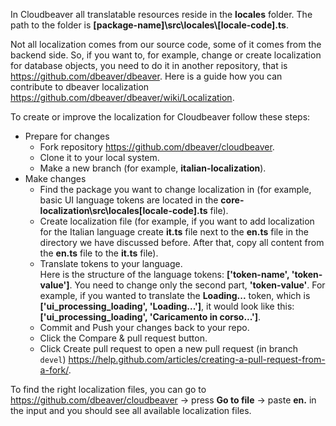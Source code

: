 In Cloudbeaver all translatable resources reside in the **locales** folder. The path to the folder is **[package-name]\src\locales\\[locale-code].ts**.

Not all localization comes from our source code, some of it comes from the backend side. So, if you want to, for example, change or create localization for database objects, you need to do it in another repository, that is https://github.com/dbeaver/dbeaver. Here is a guide how you can contribute to dbeaver localization https://github.com/dbeaver/dbeaver/wiki/Localization.

To create or improve the localization for Cloudbeaver follow these steps:

- Prepare for changes
  - Fork repository https://github.com/dbeaver/cloudbeaver.
  - Clone it to your local system.
  - Make a new branch (for example, **italian-localization**).
- Make changes
  - Find the package you want to change localization in (for example, basic UI language tokens are located in the **core-localization\src\locales\[locale-code].ts** file).
  - Create localization file (for example, if you want to add localization for the Italian language create **it.ts** file next to the **en.ts** file in the directory we have discussed before. After that, copy all content from the **en.ts** file to the **it.ts** file).
  - Translate tokens to your language.<br/>
Here is the structure of the language tokens: **['token-name', 'token-value']**. You need to change only the second part, **'token-value'**.
For example, if you wanted to translate the **Loading...** token, which is **['ui_processing_loading', 'Loading...']**, it would look like this: **['ui_processing_loading', 'Caricamento in corso...']**.
  - Commit and Push your changes back to your repo.
  - Click the Compare & pull request button.
  - Click Create pull request to open a new pull request (in branch `devel`) https://help.github.com/articles/creating-a-pull-request-from-a-fork/.

To find the right localization files, you can go to https://github.com/dbeaver/cloudbeaver -> press **Go to file** -> paste **en.** in the input and you should see all available localization files.
